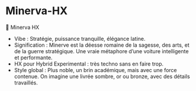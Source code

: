 # Minerva-HX

🔸 Minerva HX
- Vibe : Stratégie, puissance tranquille, élégance latine.
- Signification : Minerve est la déesse romaine de la sagesse, des arts, et de la guerre stratégique. Une vraie métaphore d’une voiture intelligente et performante.
- HX pour Hybrid Experimental : très techno sans en faire trop.
- Style global : Plus noble, un brin académique, mais avec une force contenue. On imagine une livrée sombre, or ou bronze, avec des détails travaillés.

